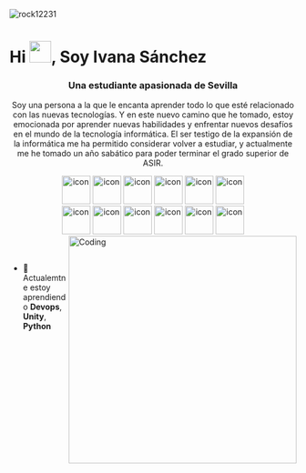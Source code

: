 <p align="left"> <img src="https://komarev.com/ghpvc/?username=rock12231&label=Profile%20views&color=0e75b6&style=flat" alt="rock12231" /> </p>

<h1>Hi <img src="https://github.com/TheDudeThatCode/TheDudeThatCode/blob/master/Assets/Hi.gif" width="38px">, Soy Ivana Sánchez</h1>
<h3 align="center">Una estudiante apasionada de Sevilla</h3>

<p align="center"> Soy una persona a la que le encanta aprender todo lo que esté relacionado con las nuevas tecnologías. Y en este nuevo camino que he tomado, estoy emocionada por aprender nuevas habilidades y enfrentar nuevos desafíos en el mundo de la tecnología informática.
El ser testigo de la expansión de la informática me ha permitido considerar volver a estudiar, y actualmente me he tomado un año sabático para poder terminar el grado superior de ASIR.
</br>

<div align="center">
  <img src="https://techstack-generator.vercel.app/java-icon.svg" alt="icon" width="50" height="50" />
  <img src="https://techstack-generator.vercel.app/python-icon.svg" alt="icon" width="50" height="50" />
  <img src="https://techstack-generator.vercel.app/ts-icon.svg" alt="icon" width="50" height="50" />
  <img src="https://techstack-generator.vercel.app/js-icon.svg" alt="icon"width="50" height="50" />
  <img src="https://techstack-generator.vercel.app/react-icon.svg" alt="icon" width="50" height="50" />
 <img src="https://techstack-generator.vercel.app/mysql-icon.svg" alt="icon" width="50" height="50" />
</div>

<div align="center">
  <img src="https://techstack-generator.vercel.app/docker-icon.svg" alt="icon" width="50" height="50" />
  <img src="https://techstack-generator.vercel.app/aws-icon.svg" alt="icon" width="50" height="50" />
  <img src="https://techstack-generator.vercel.app/github-icon.svg" alt="icon" width="50" height="50" />
  <img src="https://techstack-generator.vercel.app/prettier-icon.svg" alt="icon" width="50" height="50" />
  <img src="https://techstack-generator.vercel.app/restapi-icon.svg" alt="icon" width="50" height="50" />
  <img src="https://techstack-generator.vercel.app/graphql-icon.svg" alt="icon" width="50" height="50" />
</div>

<img align="right" alt="Coding" width="400" src="https://user-images.githubusercontent.com/74038190/229223263-cf2e4b07-2615-4f87-9c38-e37600f8381a.gif">
<br><br>

- 🌱 Actualemtne estoy aprendiendo **Devops**, **Unity**, **Python**




<!--
**Ivanasp43/Ivanasp43** is a ✨ _special_ ✨ repository because its `README.md` (this file) appears on your GitHub profile.

Here are some ideas to get you started:

- 🔭 I’m currently working on ...
- 🌱 I’m currently learning ...
- 👯 I’m looking to collaborate on ...
- 🤔 I’m looking for help with ...
- 💬 Ask me about ...
- 📫 How to reach me: ...
- 😄 Pronouns: ...
- ⚡ Fun fact: ...
-->
